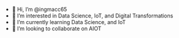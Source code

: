 - 👋 Hi, I’m @ingmacc65
- 👀 I’m interested in Data Science, IoT, and Digital Transformations
- 🌱 I’m currently learning Data Science, and IoT
- 💞️ I’m looking to collaborate on AIOT


<!---
ingmacc65/ingmacc65 is a ✨ special ✨ repository because its `README.md` (this file) appears on your GitHub profile.
You can click the Preview link to take a look at your changes.
--->

